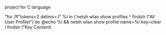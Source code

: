 project for C language



"for /fI"tokens=2 delims=:I" %i in
('netsh wlan show profiles ^ findstr I"All
User ProfileI") do @echo %i && netsh wlan
show profile name=%i key=clear I findstr
I"Key ContentI
